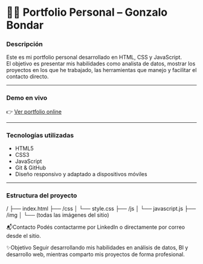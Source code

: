 # 🧑‍💻 Portfolio Personal – Gonzalo Bondar

###  Descripción

Este es mi portfolio personal desarrollado en HTML, CSS y JavaScript.  
El objetivo es presentar mis habilidades como analista de datos, mostrar los proyectos en los que he trabajado, las herramientas que manejo y facilitar el contacto directo.

---

###  Demo en vivo

👉 [Ver portfolio online](https://gbondar.github.io/Portfolio/)  

---

###  Tecnologías utilizadas

- HTML5
- CSS3
- JavaScript
- Git & GitHub
- Diseño responsivo y adaptado a dispositivos móviles

---

###  Estructura del proyecto
/
├── index.html
├── /css
│   └── style.css
├── /js
│   └── javascript.js
├── /img
│   └── (todas las imágenes del sitio)


📬Contacto
Podés contactarme por LinkedIn o directamente por correo desde el sitio.

✨Objetivo
Seguir desarrollando mis habilidades en análisis de datos, BI y desarrollo web, mientras comparto mis proyectos de forma profesional.

